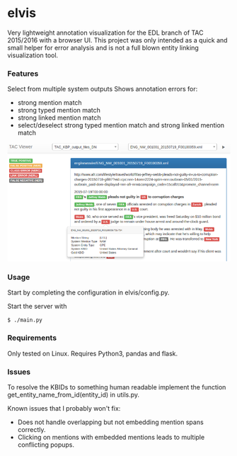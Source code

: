 # elvis

Very lightweight annotation visualization for the EDL branch of TAC 2015/2016 with a browser 
UI. This project was only intended as a quick and small helper for error analysis and 
is not a full blown entity linking visualization tool. 

### Features

Select from multiple system outputs
Shows annotation errors for: 
 - strong mention match
 - strong typed mention match
 - strong linked mention match
 - select/deselect strong typed mention match and strong linked mention match
 
![Screenshot](doc/screenshot.png "Screenshot") 
 
### Usage

Start by completing the configuration in elvis/config.py. 

Start the server with

```
$ ./main.py
```

### Requirements

Only tested on Linux. Requires Python3, pandas and flask.

### Issues

To resolve the KBIDs to something human readable implement the function get_entity_name_from_id(entity_id) in utils.py.

Known issues that I probably won't fix:

 - Does not handle overlapping but not embedding mention spans correctly. 
 - Clicking on mentions with embedded mentions leads to multiple conflicting popups. 

